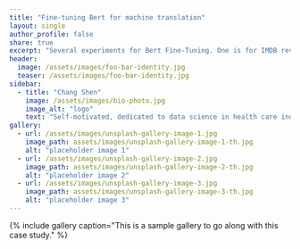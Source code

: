 ```yaml
---
title: "Fine-tuning Bert for machine translation"
layout: single
author_profile: false
share: true
excerpt: "Several experiments for Bert Fine-Tuning. One is for IMDB reviews data, pre-trained BERT and LSTM were transfered to new sentiment analysis problem. Another is for machine translation, BERT was fine-tuned to handle the Seq2seq task."
header:
  image: /assets/images/foo-bar-identity.jpg
  teaser: /assets/images/foo-bar-identity.jpg
sidebar:
  - title: "Chang Shen"
    image: /assets/images/bio-photo.jpg
    image_alt: "logo"
    text: "Self-motivated, dedicated to data science in health care industry."
gallery:
  - url: /assets/images/unsplash-gallery-image-1.jpg
    image_path: assets/images/unsplash-gallery-image-1-th.jpg
    alt: "placeholder image 1"
  - url: /assets/images/unsplash-gallery-image-2.jpg
    image_path: assets/images/unsplash-gallery-image-2-th.jpg
    alt: "placeholder image 2"
  - url: /assets/images/unsplash-gallery-image-3.jpg
    image_path: assets/images/unsplash-gallery-image-3-th.jpg
    alt: "placeholder image 3"
---
```



{% include gallery caption="This is a sample gallery to go along with this case study." %}
